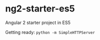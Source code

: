 # ng2-starter-es5
Angular 2 starter project in ES5

Getting ready: 
````python -m SimpleHTTPServer````
